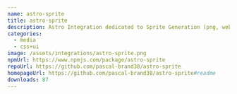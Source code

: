```yaml
---
name: astro-sprite
title: astro-sprite
description: Astro Integration dedicated to Sprite Generation (png, webp, avif...)
categories:
  - media
  - css+ui
image: /assets/integrations/astro-sprite.png
npmUrl: https://www.npmjs.com/package/astro-sprite
repoUrl: https://github.com/pascal-brand38/astro-sprite
homepageUrl: https://github.com/pascal-brand38/astro-sprite#readme
downloads: 87
---
```

